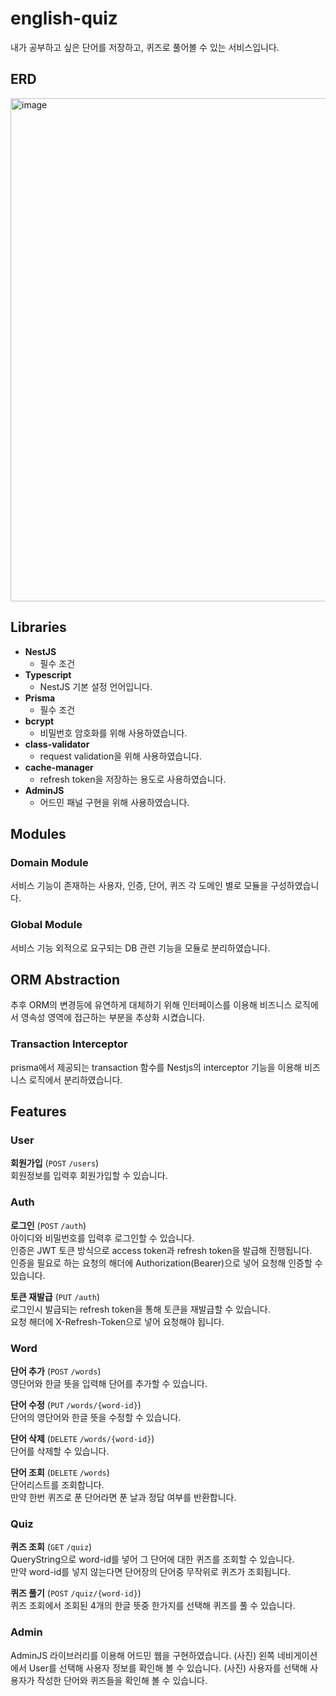 # english-quiz
내가 공부하고 싶은 단어를 저장하고, 퀴즈로 풀어볼 수 있는 서비스입니다.
## ERD
<img width="805" alt="image" src="https://github.com/npngnpng/english-quiz/assets/103028187/3935f097-d7ac-405d-9098-e7356a3182a4">

## Libraries

- **NestJS**
  - 필수 조건
- **Typescript**
  - NestJS 기본 설정 언어입니다.
- **Prisma**
  - 필수 조건
- **bcrypt**
  - 비밀번호 암호화를 위해 사용하였습니다.
- **class-validator**
  - request validation을 위해 사용하였습니다.
- **cache-manager**
  - refresh token을 저장하는 용도로 사용하였습니다.
- **AdminJS**
  - 어드민 패널 구현을 위해 사용하였습니다.

## Modules
### Domain Module 
서비스 기능이 존재하는 사용자, 인증, 단어, 퀴즈 각 도메인 별로 모듈을 구성하였습니다.
### Global Module
서비스 기능 외적으로 요구되는 DB 관련 기능을 모듈로 분리하였습니다.

## ORM Abstraction
추후 ORM의 변경등에 유연하게 대체하기 위해 인터페이스를 이용해 비즈니스 로직에서 영속성 영역에 접근하는 부분을 추상화 시켰습니다.

### Transaction Interceptor
prisma에서 제공되는 transaction 함수를 Nestjs의 interceptor 기능을 이용해 비즈니스 로직에서 분리하였습니다.

## Features
### User

**회원가입** (`POST` `/users`)\
회원정보를 입력후 회원가입할 수 있습니다.

### Auth

**로그인** (`POST` `/auth`)\
아이디와 비밀번호를 입력후 로그인할 수 있습니다.\
인증은 JWT 토큰 방식으로 access token과 refresh token을 발급해 진행됩니다.\
인증을 필요로 하는 요청의 해더에 Authorization(Bearer)으로 넣어 요청해 인증할 수 있습니다.

**토큰 재발급** (`PUT` `/auth`)\
로그인시 발급되는 refresh token을 통해 토큰을 재발급할 수 있습니다.\
요청 해더에 X-Refresh-Token으로 넣어 요청해야 됩니다.

### Word

**단어 추가** (`POST` `/words`)\
영단어와 한글 뜻을 입력해 단어를 추가할 수 있습니다.

**단어 수정** (`PUT` `/words/{word-id}`)\
단어의 영단어와 한글 뜻을 수정할 수 있습니다.

**단어 삭제** (`DELETE` `/words/{word-id}`)\
단어를 삭제할 수 있습니다.

**단어 조회** (`DELETE` `/words`)\
단어리스트를 조회합니다.\
만약 한번 퀴즈로 푼 단어라면 푼 날과 정답 여부를 반환합니다.

### Quiz

**퀴즈 조회** (`GET` `/quiz`)\
QueryString으로 word-id를 넣어 그 단어에 대한 퀴즈를 조회할 수 있습니다.\
만약 word-id를 넣지 않는다면 단어장의 단어중 무작위로 퀴즈가 조회됩니다.

**퀴즈 풀기** (`POST` `/quiz/{word-id}`)\
퀴즈 조회에서 조회된 4개의 한글 뜻중 한가지를 선택해 퀴즈를 풀 수 있습니다.

### Admin
AdminJS 라이브러리를 이용해 어드민 웹을 구현하였습니다.
(사진)
왼쪽 네비게이션에서 User를 선택해 사용자 정보를 확인해 볼 수 있습니다.
(사진)
사용자를 선택해 사용자가 작성한 단어와 퀴즈들을 확인해 볼 수 있습니다.